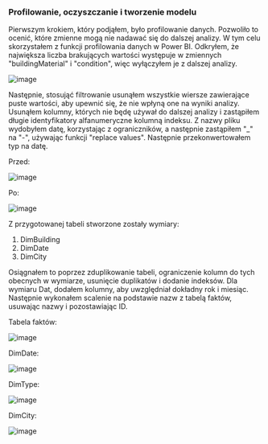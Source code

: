 ### Profilowanie, oczyszczanie i tworzenie modelu

Pierwszym krokiem, który podjąłem, było profilowanie danych. Pozwoliło to ocenić, które zmienne mogą nie nadawać się do dalszej analizy. W tym celu skorzystałem z funkcji profilowania 
danych w Power BI. Odkryłem, że największa liczba brakujących wartości występuje w zmiennych 
"buildingMaterial" i "condition", więc wyłączyłem je z dalszej analizy.


![image](https://github.com/nor0509/portfolio/assets/167141010/136f4469-cc3e-447f-a20b-04e473c4b461)

Następnie, stosująć filtrowanie usunąłem wszystkie wiersze zawierające puste wartości, 
aby upewnić się, że nie wpłyną one na wyniki analizy. 
Usunąłem kolumny, których nie będę używał do dalszej analizy i zastąpiłem 
długie identyfikatory alfanumeryczne kolumną indeksu. Z nazwy pliku wydobyłem datę, 
korzystając z ograniczników, a następnie zastąpiłem "_" na "-", używając funkcji "replace values". 
Następnie przekonwertowałem typ na datę.

Przed:

![image](https://github.com/nor0509/portfolio/assets/167141010/a83e5b77-16d9-42be-8df1-6c9e4a2dacd4)

Po:

![image](https://github.com/nor0509/portfolio/assets/167141010/ef5d2256-c832-4c21-9789-3ca7bfde37a4)

Z przygotowanej tabeli stworzone zostały wymiary:
1. DimBuilding
2. DimDate
3. DimCity
   
Osiągnałem to poprzez zduplikowanie tabeli, ograniczenie kolumn do tych obecnych w wymiarze, 
usunięcie duplikatów i dodanie indeksów. Dla wymiaru Dat, dodałem kolumny, aby uwzględniał
dokładny rok i miesiąc. Następnie wykonałem scalenie na podstawie nazw z tabelą faktów, 
usuwając nazwy i pozostawiając ID.

Tabela faktów:

![image](https://github.com/nor0509/portfolio/assets/167141010/d802cbab-b4c7-494e-ab39-71105b9f0132)

DimDate:

![image](https://github.com/nor0509/portfolio/assets/167141010/e1d23efc-f7b5-4a12-9bdf-82a20ca67f89)

DimType:

![image](https://github.com/nor0509/portfolio/assets/167141010/73d0306a-44c4-4b24-90b0-453690f98354)

DimCity:

![image](https://github.com/nor0509/portfolio/assets/167141010/80b690e1-10af-4636-b941-f2df660f8b28)
